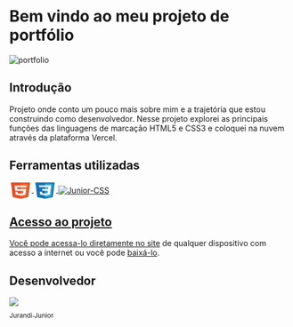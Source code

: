 <h1> Bem vindo ao meu projeto de portfólio </h1>

![portfolio](https://github.com/jurandi1/portfolio/assets/105133847/5ff328d4-f02e-4da7-a38d-c66fa52830ff)

<h2>Introdução</h2>

Projeto onde conto um pouco mais sobre mim e a trajetória que estou construindo como desenvolvedor. Nesse projeto explorei as principais funções das linguagens de marcação HTML5 e CSS3 e coloquei na nuvem através da plataforma Vercel.

<h2>Ferramentas utilizadas</h2>

<a href="https://meu-repositorio-red.vercel.app/"> <img align="center" alt="Junior-HTML" height="30" width="40" src="https://raw.githubusercontent.com/devicons/devicon/master/icons/html5/html5-original.svg">
   <a href="https://meu-repositorio-red.vercel.app/"> <img align="center" alt="Junior-CSS" height="30" width="40" src="https://raw.githubusercontent.com/devicons/devicon/master/icons/css3/css3-original.svg">
   <a href="https://meu-repositorio-red.vercel.app/"> <img align="center" alt="Junior-CSS" height="30" width="40" src="https://cdn.jsdelivr.net/gh/devicons/devicon/icons/vscode/vscode-original.svg">
   
<h2>Acesso ao projeto</h2>

Você pode [acessa-lo diretamente no site](https://portfolio-mocha-one-53.vercel.app/) de qualquer dispositivo com acesso a internet ou você pode [baixá-lo](https://github.com/jurandi1/portfolio/archive/refs/heads/main.zip).

<h2>Desenvolvedor</h2>

[<img src="https://user-images.githubusercontent.com/105133847/215238362-763c8d76-55d2-4fd0-8b5f-f7080fbc4114.jpg" width=115><br><sub>Jurandi Junior</sub>](https://github.com/jurandi1)

##
